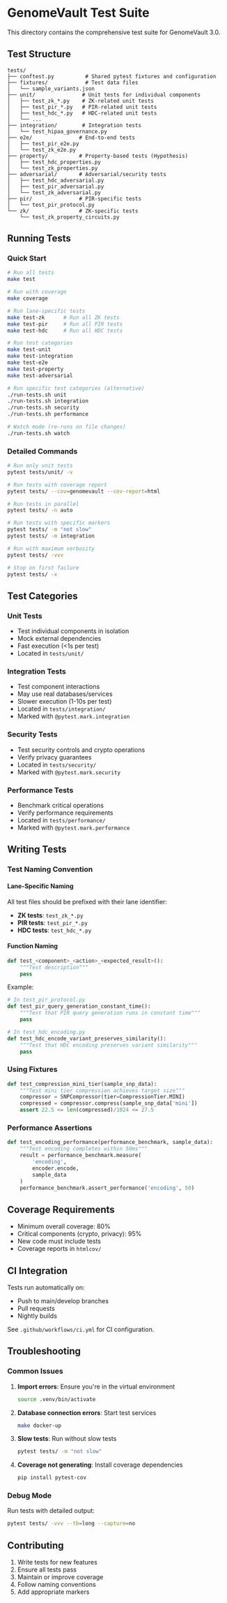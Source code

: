 # GenomeVault Test Suite

This directory contains the comprehensive test suite for GenomeVault 3.0.

## Test Structure

```
tests/
├── conftest.py          # Shared pytest fixtures and configuration
├── fixtures/            # Test data files
│   └── sample_variants.json
├── unit/               # Unit tests for individual components
│   ├── test_zk_*.py    # ZK-related unit tests
│   ├── test_pir_*.py   # PIR-related unit tests  
│   ├── test_hdc_*.py   # HDC-related unit tests
│   └── ...
├── integration/        # Integration tests
│   └── test_hipaa_governance.py
├── e2e/               # End-to-end tests
│   ├── test_pir_e2e.py
│   └── test_zk_e2e.py
├── property/          # Property-based tests (Hypothesis)
│   ├── test_hdc_properties.py
│   └── test_zk_properties.py
├── adversarial/       # Adversarial/security tests
│   ├── test_hdc_adversarial.py
│   ├── test_pir_adversarial.py
│   └── test_zk_adversarial.py
├── pir/               # PIR-specific tests
│   └── test_pir_protocol.py
└── zk/                # ZK-specific tests
    └── test_zk_property_circuits.py
```

## Running Tests

### Quick Start

```bash
# Run all tests
make test

# Run with coverage
make coverage

# Run lane-specific tests
make test-zk      # Run all ZK tests
make test-pir     # Run all PIR tests
make test-hdc     # Run all HDC tests

# Run test categories
make test-unit
make test-integration
make test-e2e
make test-property
make test-adversarial

# Run specific test categories (alternative)
./run-tests.sh unit
./run-tests.sh integration
./run-tests.sh security
./run-tests.sh performance

# Watch mode (re-runs on file changes)
./run-tests.sh watch
```

### Detailed Commands

```bash
# Run only unit tests
pytest tests/unit/ -v

# Run tests with coverage report
pytest tests/ --cov=genomevault --cov-report=html

# Run tests in parallel
pytest tests/ -n auto

# Run tests with specific markers
pytest tests/ -m "not slow"
pytest tests/ -m integration

# Run with maximum verbosity
pytest tests/ -vvv

# Stop on first failure
pytest tests/ -x
```

## Test Categories

### Unit Tests
- Test individual components in isolation
- Mock external dependencies
- Fast execution (<1s per test)
- Located in `tests/unit/`

### Integration Tests
- Test component interactions
- May use real databases/services
- Slower execution (1-10s per test)
- Located in `tests/integration/`
- Marked with `@pytest.mark.integration`

### Security Tests
- Test security controls and crypto operations
- Verify privacy guarantees
- Located in `tests/security/`
- Marked with `@pytest.mark.security`

### Performance Tests
- Benchmark critical operations
- Verify performance requirements
- Located in `tests/performance/`
- Marked with `@pytest.mark.performance`

## Writing Tests

### Test Naming Convention

#### Lane-Specific Naming
All test files should be prefixed with their lane identifier:
- **ZK tests**: `test_zk_*.py`
- **PIR tests**: `test_pir_*.py`
- **HDC tests**: `test_hdc_*.py`

#### Function Naming
```python
def test_<component>_<action>_<expected_result>():
    """Test description"""
    pass
```

Example:
```python
# In test_pir_protocol.py
def test_pir_query_generation_constant_time():
    """Test that PIR query generation runs in constant time"""
    pass

# In test_hdc_encoding.py  
def test_hdc_encode_variant_preserves_similarity():
    """Test that HDC encoding preserves variant similarity"""
    pass
```

### Using Fixtures

```python
def test_compression_mini_tier(sample_snp_data):
    """Test mini tier compression achieves target size"""
    compressor = SNPCompressor(tier=CompressionTier.MINI)
    compressed = compressor.compress(sample_snp_data['mini'])
    assert 22.5 <= len(compressed)/1024 <= 27.5
```

### Performance Assertions

```python
def test_encoding_performance(performance_benchmark, sample_data):
    """Test encoding completes within 50ms"""
    result = performance_benchmark.measure(
        'encoding', 
        encoder.encode, 
        sample_data
    )
    performance_benchmark.assert_performance('encoding', 50)
```

## Coverage Requirements

- Minimum overall coverage: 80%
- Critical components (crypto, privacy): 95%
- New code must include tests
- Coverage reports in `htmlcov/`

## CI Integration

Tests run automatically on:
- Push to main/develop branches
- Pull requests
- Nightly builds

See `.github/workflows/ci.yml` for CI configuration.

## Troubleshooting

### Common Issues

1. **Import errors**: Ensure you're in the virtual environment
   ```bash
   source .venv/bin/activate
   ```

2. **Database connection errors**: Start test services
   ```bash
   make docker-up
   ```

3. **Slow tests**: Run without slow tests
   ```bash
   pytest tests/ -m "not slow"
   ```

4. **Coverage not generating**: Install coverage dependencies
   ```bash
   pip install pytest-cov
   ```

### Debug Mode

Run tests with detailed output:
```bash
pytest tests/ -vvv --tb=long --capture=no
```

## Contributing

1. Write tests for new features
2. Ensure all tests pass
3. Maintain or improve coverage
4. Follow naming conventions
5. Add appropriate markers
